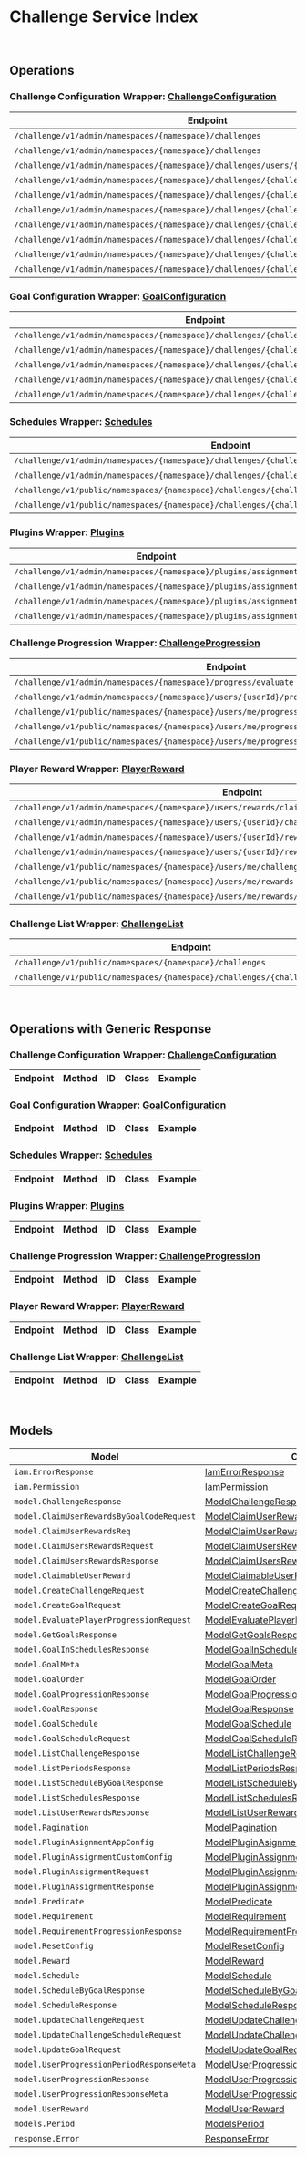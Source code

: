 # Challenge Service Index

&nbsp;  

## Operations

### Challenge Configuration Wrapper:  [ChallengeConfiguration](../../AccelByte.Sdk/Api/Challenge/Wrapper/ChallengeConfiguration.cs)
| Endpoint | Method | ID | Class | Example |
|---|---|---|---|---|
| `/challenge/v1/admin/namespaces/{namespace}/challenges` | GET | AdminGetChallenges | [AdminGetChallenges](../../AccelByte.Sdk/Api/Challenge/Operation/ChallengeConfiguration/AdminGetChallenges.cs) | [AdminGetChallenges](../../samples/AccelByte.Sdk.Sample.Cli/ApiCommand/Challenge/ChallengeConfiguration/AdminGetChallenges.cs) |
| `/challenge/v1/admin/namespaces/{namespace}/challenges` | POST | AdminCreateChallenge | [AdminCreateChallenge](../../AccelByte.Sdk/Api/Challenge/Operation/ChallengeConfiguration/AdminCreateChallenge.cs) | [AdminCreateChallenge](../../samples/AccelByte.Sdk.Sample.Cli/ApiCommand/Challenge/ChallengeConfiguration/AdminCreateChallenge.cs) |
| `/challenge/v1/admin/namespaces/{namespace}/challenges/users/{userId}` | GET | AdminGetActiveChallenges | [AdminGetActiveChallenges](../../AccelByte.Sdk/Api/Challenge/Operation/ChallengeConfiguration/AdminGetActiveChallenges.cs) | [AdminGetActiveChallenges](../../samples/AccelByte.Sdk.Sample.Cli/ApiCommand/Challenge/ChallengeConfiguration/AdminGetActiveChallenges.cs) |
| `/challenge/v1/admin/namespaces/{namespace}/challenges/{challengeCode}` | GET | AdminGetChallenge | [AdminGetChallenge](../../AccelByte.Sdk/Api/Challenge/Operation/ChallengeConfiguration/AdminGetChallenge.cs) | [AdminGetChallenge](../../samples/AccelByte.Sdk.Sample.Cli/ApiCommand/Challenge/ChallengeConfiguration/AdminGetChallenge.cs) |
| `/challenge/v1/admin/namespaces/{namespace}/challenges/{challengeCode}` | PUT | AdminUpdateChallenge | [AdminUpdateChallenge](../../AccelByte.Sdk/Api/Challenge/Operation/ChallengeConfiguration/AdminUpdateChallenge.cs) | [AdminUpdateChallenge](../../samples/AccelByte.Sdk.Sample.Cli/ApiCommand/Challenge/ChallengeConfiguration/AdminUpdateChallenge.cs) |
| `/challenge/v1/admin/namespaces/{namespace}/challenges/{challengeCode}` | DELETE | AdminDeleteChallenge | [AdminDeleteChallenge](../../AccelByte.Sdk/Api/Challenge/Operation/ChallengeConfiguration/AdminDeleteChallenge.cs) | [AdminDeleteChallenge](../../samples/AccelByte.Sdk.Sample.Cli/ApiCommand/Challenge/ChallengeConfiguration/AdminDeleteChallenge.cs) |
| `/challenge/v1/admin/namespaces/{namespace}/challenges/{challengeCode}/periods` | GET | AdminGetPeriods | [AdminGetPeriods](../../AccelByte.Sdk/Api/Challenge/Operation/ChallengeConfiguration/AdminGetPeriods.cs) | [AdminGetPeriods](../../samples/AccelByte.Sdk.Sample.Cli/ApiCommand/Challenge/ChallengeConfiguration/AdminGetPeriods.cs) |
| `/challenge/v1/admin/namespaces/{namespace}/challenges/{challengeCode}/randomize` | POST | AdminRandomizeChallenge | [AdminRandomizeChallenge](../../AccelByte.Sdk/Api/Challenge/Operation/ChallengeConfiguration/AdminRandomizeChallenge.cs) | [AdminRandomizeChallenge](../../samples/AccelByte.Sdk.Sample.Cli/ApiCommand/Challenge/ChallengeConfiguration/AdminRandomizeChallenge.cs) |
| `/challenge/v1/admin/namespaces/{namespace}/challenges/{challengeCode}/tied` | DELETE | AdminDeleteTiedChallenge | [AdminDeleteTiedChallenge](../../AccelByte.Sdk/Api/Challenge/Operation/ChallengeConfiguration/AdminDeleteTiedChallenge.cs) | [AdminDeleteTiedChallenge](../../samples/AccelByte.Sdk.Sample.Cli/ApiCommand/Challenge/ChallengeConfiguration/AdminDeleteTiedChallenge.cs) |
| `/challenge/v1/admin/namespaces/{namespace}/challenges/{challengeCode}/tied/schedule` | PUT | AdminUpdateTiedChallengeSchedule | [AdminUpdateTiedChallengeSchedule](../../AccelByte.Sdk/Api/Challenge/Operation/ChallengeConfiguration/AdminUpdateTiedChallengeSchedule.cs) | [AdminUpdateTiedChallengeSchedule](../../samples/AccelByte.Sdk.Sample.Cli/ApiCommand/Challenge/ChallengeConfiguration/AdminUpdateTiedChallengeSchedule.cs) |

### Goal Configuration Wrapper:  [GoalConfiguration](../../AccelByte.Sdk/Api/Challenge/Wrapper/GoalConfiguration.cs)
| Endpoint | Method | ID | Class | Example |
|---|---|---|---|---|
| `/challenge/v1/admin/namespaces/{namespace}/challenges/{challengeCode}/goals` | GET | AdminGetGoals | [AdminGetGoals](../../AccelByte.Sdk/Api/Challenge/Operation/GoalConfiguration/AdminGetGoals.cs) | [AdminGetGoals](../../samples/AccelByte.Sdk.Sample.Cli/ApiCommand/Challenge/GoalConfiguration/AdminGetGoals.cs) |
| `/challenge/v1/admin/namespaces/{namespace}/challenges/{challengeCode}/goals` | POST | AdminCreateGoal | [AdminCreateGoal](../../AccelByte.Sdk/Api/Challenge/Operation/GoalConfiguration/AdminCreateGoal.cs) | [AdminCreateGoal](../../samples/AccelByte.Sdk.Sample.Cli/ApiCommand/Challenge/GoalConfiguration/AdminCreateGoal.cs) |
| `/challenge/v1/admin/namespaces/{namespace}/challenges/{challengeCode}/goals/{code}` | GET | AdminGetGoal | [AdminGetGoal](../../AccelByte.Sdk/Api/Challenge/Operation/GoalConfiguration/AdminGetGoal.cs) | [AdminGetGoal](../../samples/AccelByte.Sdk.Sample.Cli/ApiCommand/Challenge/GoalConfiguration/AdminGetGoal.cs) |
| `/challenge/v1/admin/namespaces/{namespace}/challenges/{challengeCode}/goals/{code}` | PUT | AdminUpdateGoals | [AdminUpdateGoals](../../AccelByte.Sdk/Api/Challenge/Operation/GoalConfiguration/AdminUpdateGoals.cs) | [AdminUpdateGoals](../../samples/AccelByte.Sdk.Sample.Cli/ApiCommand/Challenge/GoalConfiguration/AdminUpdateGoals.cs) |
| `/challenge/v1/admin/namespaces/{namespace}/challenges/{challengeCode}/goals/{code}` | DELETE | AdminDeleteGoal | [AdminDeleteGoal](../../AccelByte.Sdk/Api/Challenge/Operation/GoalConfiguration/AdminDeleteGoal.cs) | [AdminDeleteGoal](../../samples/AccelByte.Sdk.Sample.Cli/ApiCommand/Challenge/GoalConfiguration/AdminDeleteGoal.cs) |

### Schedules Wrapper:  [Schedules](../../AccelByte.Sdk/Api/Challenge/Wrapper/Schedules.cs)
| Endpoint | Method | ID | Class | Example |
|---|---|---|---|---|
| `/challenge/v1/admin/namespaces/{namespace}/challenges/{challengeCode}/goals/{code}/schedules` | GET | AdminListSchedulesByGoal | [AdminListSchedulesByGoal](../../AccelByte.Sdk/Api/Challenge/Operation/Schedules/AdminListSchedulesByGoal.cs) | [AdminListSchedulesByGoal](../../samples/AccelByte.Sdk.Sample.Cli/ApiCommand/Challenge/Schedules/AdminListSchedulesByGoal.cs) |
| `/challenge/v1/admin/namespaces/{namespace}/challenges/{challengeCode}/schedules` | GET | AdminListSchedules | [AdminListSchedules](../../AccelByte.Sdk/Api/Challenge/Operation/Schedules/AdminListSchedules.cs) | [AdminListSchedules](../../samples/AccelByte.Sdk.Sample.Cli/ApiCommand/Challenge/Schedules/AdminListSchedules.cs) |
| `/challenge/v1/public/namespaces/{namespace}/challenges/{challengeCode}/goals/{code}/schedules` | GET | PublicListSchedulesByGoal | [PublicListSchedulesByGoal](../../AccelByte.Sdk/Api/Challenge/Operation/Schedules/PublicListSchedulesByGoal.cs) | [PublicListSchedulesByGoal](../../samples/AccelByte.Sdk.Sample.Cli/ApiCommand/Challenge/Schedules/PublicListSchedulesByGoal.cs) |
| `/challenge/v1/public/namespaces/{namespace}/challenges/{challengeCode}/schedules` | GET | PublicListSchedules | [PublicListSchedules](../../AccelByte.Sdk/Api/Challenge/Operation/Schedules/PublicListSchedules.cs) | [PublicListSchedules](../../samples/AccelByte.Sdk.Sample.Cli/ApiCommand/Challenge/Schedules/PublicListSchedules.cs) |

### Plugins Wrapper:  [Plugins](../../AccelByte.Sdk/Api/Challenge/Wrapper/Plugins.cs)
| Endpoint | Method | ID | Class | Example |
|---|---|---|---|---|
| `/challenge/v1/admin/namespaces/{namespace}/plugins/assignment` | GET | AdminGetAssignmentPlugin | [AdminGetAssignmentPlugin](../../AccelByte.Sdk/Api/Challenge/Operation/Plugins/AdminGetAssignmentPlugin.cs) | [AdminGetAssignmentPlugin](../../samples/AccelByte.Sdk.Sample.Cli/ApiCommand/Challenge/Plugins/AdminGetAssignmentPlugin.cs) |
| `/challenge/v1/admin/namespaces/{namespace}/plugins/assignment` | PUT | AdminUpdateAssignmentPlugin | [AdminUpdateAssignmentPlugin](../../AccelByte.Sdk/Api/Challenge/Operation/Plugins/AdminUpdateAssignmentPlugin.cs) | [AdminUpdateAssignmentPlugin](../../samples/AccelByte.Sdk.Sample.Cli/ApiCommand/Challenge/Plugins/AdminUpdateAssignmentPlugin.cs) |
| `/challenge/v1/admin/namespaces/{namespace}/plugins/assignment` | POST | AdminCreateAssignmentPlugin | [AdminCreateAssignmentPlugin](../../AccelByte.Sdk/Api/Challenge/Operation/Plugins/AdminCreateAssignmentPlugin.cs) | [AdminCreateAssignmentPlugin](../../samples/AccelByte.Sdk.Sample.Cli/ApiCommand/Challenge/Plugins/AdminCreateAssignmentPlugin.cs) |
| `/challenge/v1/admin/namespaces/{namespace}/plugins/assignment` | DELETE | AdminDeleteAssignmentPlugin | [AdminDeleteAssignmentPlugin](../../AccelByte.Sdk/Api/Challenge/Operation/Plugins/AdminDeleteAssignmentPlugin.cs) | [AdminDeleteAssignmentPlugin](../../samples/AccelByte.Sdk.Sample.Cli/ApiCommand/Challenge/Plugins/AdminDeleteAssignmentPlugin.cs) |

### Challenge Progression Wrapper:  [ChallengeProgression](../../AccelByte.Sdk/Api/Challenge/Wrapper/ChallengeProgression.cs)
| Endpoint | Method | ID | Class | Example |
|---|---|---|---|---|
| `/challenge/v1/admin/namespaces/{namespace}/progress/evaluate` | POST | AdminEvaluateProgress | [AdminEvaluateProgress](../../AccelByte.Sdk/Api/Challenge/Operation/ChallengeProgression/AdminEvaluateProgress.cs) | [AdminEvaluateProgress](../../samples/AccelByte.Sdk.Sample.Cli/ApiCommand/Challenge/ChallengeProgression/AdminEvaluateProgress.cs) |
| `/challenge/v1/admin/namespaces/{namespace}/users/{userId}/progress/{challengeCode}` | GET | AdminGetUserProgression | [AdminGetUserProgression](../../AccelByte.Sdk/Api/Challenge/Operation/ChallengeProgression/AdminGetUserProgression.cs) | [AdminGetUserProgression](../../samples/AccelByte.Sdk.Sample.Cli/ApiCommand/Challenge/ChallengeProgression/AdminGetUserProgression.cs) |
| `/challenge/v1/public/namespaces/{namespace}/users/me/progress/evaluate` | POST | EvaluateMyProgress | [EvaluateMyProgress](../../AccelByte.Sdk/Api/Challenge/Operation/ChallengeProgression/EvaluateMyProgress.cs) | [EvaluateMyProgress](../../samples/AccelByte.Sdk.Sample.Cli/ApiCommand/Challenge/ChallengeProgression/EvaluateMyProgress.cs) |
| `/challenge/v1/public/namespaces/{namespace}/users/me/progress/{challengeCode}` | GET | PublicGetUserProgression | [PublicGetUserProgression](../../AccelByte.Sdk/Api/Challenge/Operation/ChallengeProgression/PublicGetUserProgression.cs) | [PublicGetUserProgression](../../samples/AccelByte.Sdk.Sample.Cli/ApiCommand/Challenge/ChallengeProgression/PublicGetUserProgression.cs) |
| `/challenge/v1/public/namespaces/{namespace}/users/me/progress/{challengeCode}/index/{index}` | GET | PublicGetPastUserProgression | [PublicGetPastUserProgression](../../AccelByte.Sdk/Api/Challenge/Operation/ChallengeProgression/PublicGetPastUserProgression.cs) | [PublicGetPastUserProgression](../../samples/AccelByte.Sdk.Sample.Cli/ApiCommand/Challenge/ChallengeProgression/PublicGetPastUserProgression.cs) |

### Player Reward Wrapper:  [PlayerReward](../../AccelByte.Sdk/Api/Challenge/Wrapper/PlayerReward.cs)
| Endpoint | Method | ID | Class | Example |
|---|---|---|---|---|
| `/challenge/v1/admin/namespaces/{namespace}/users/rewards/claim` | POST | AdminClaimUsersRewards | [AdminClaimUsersRewards](../../AccelByte.Sdk/Api/Challenge/Operation/PlayerReward/AdminClaimUsersRewards.cs) | [AdminClaimUsersRewards](../../samples/AccelByte.Sdk.Sample.Cli/ApiCommand/Challenge/PlayerReward/AdminClaimUsersRewards.cs) |
| `/challenge/v1/admin/namespaces/{namespace}/users/{userId}/challenges/{challengeCode}/rewards/claim` | POST | AdminClaimUserRewardsByGoalCode | [AdminClaimUserRewardsByGoalCode](../../AccelByte.Sdk/Api/Challenge/Operation/PlayerReward/AdminClaimUserRewardsByGoalCode.cs) | [AdminClaimUserRewardsByGoalCode](../../samples/AccelByte.Sdk.Sample.Cli/ApiCommand/Challenge/PlayerReward/AdminClaimUserRewardsByGoalCode.cs) |
| `/challenge/v1/admin/namespaces/{namespace}/users/{userId}/rewards` | GET | AdminGetUserRewards | [AdminGetUserRewards](../../AccelByte.Sdk/Api/Challenge/Operation/PlayerReward/AdminGetUserRewards.cs) | [AdminGetUserRewards](../../samples/AccelByte.Sdk.Sample.Cli/ApiCommand/Challenge/PlayerReward/AdminGetUserRewards.cs) |
| `/challenge/v1/admin/namespaces/{namespace}/users/{userId}/rewards/claim` | POST | AdminClaimUserRewards | [AdminClaimUserRewards](../../AccelByte.Sdk/Api/Challenge/Operation/PlayerReward/AdminClaimUserRewards.cs) | [AdminClaimUserRewards](../../samples/AccelByte.Sdk.Sample.Cli/ApiCommand/Challenge/PlayerReward/AdminClaimUserRewards.cs) |
| `/challenge/v1/public/namespaces/{namespace}/users/me/challenges/{challengeCode}/rewards/claim` | POST | PublicClaimUserRewardsByGoalCode | [PublicClaimUserRewardsByGoalCode](../../AccelByte.Sdk/Api/Challenge/Operation/PlayerReward/PublicClaimUserRewardsByGoalCode.cs) | [PublicClaimUserRewardsByGoalCode](../../samples/AccelByte.Sdk.Sample.Cli/ApiCommand/Challenge/PlayerReward/PublicClaimUserRewardsByGoalCode.cs) |
| `/challenge/v1/public/namespaces/{namespace}/users/me/rewards` | GET | PublicGetUserRewards | [PublicGetUserRewards](../../AccelByte.Sdk/Api/Challenge/Operation/PlayerReward/PublicGetUserRewards.cs) | [PublicGetUserRewards](../../samples/AccelByte.Sdk.Sample.Cli/ApiCommand/Challenge/PlayerReward/PublicGetUserRewards.cs) |
| `/challenge/v1/public/namespaces/{namespace}/users/me/rewards/claim` | POST | PublicClaimUserRewards | [PublicClaimUserRewards](../../AccelByte.Sdk/Api/Challenge/Operation/PlayerReward/PublicClaimUserRewards.cs) | [PublicClaimUserRewards](../../samples/AccelByte.Sdk.Sample.Cli/ApiCommand/Challenge/PlayerReward/PublicClaimUserRewards.cs) |

### Challenge List Wrapper:  [ChallengeList](../../AccelByte.Sdk/Api/Challenge/Wrapper/ChallengeList.cs)
| Endpoint | Method | ID | Class | Example |
|---|---|---|---|---|
| `/challenge/v1/public/namespaces/{namespace}/challenges` | GET | GetChallenges | [GetChallenges](../../AccelByte.Sdk/Api/Challenge/Operation/ChallengeList/GetChallenges.cs) | [GetChallenges](../../samples/AccelByte.Sdk.Sample.Cli/ApiCommand/Challenge/ChallengeList/GetChallenges.cs) |
| `/challenge/v1/public/namespaces/{namespace}/challenges/{challengeCode}/goals` | GET | PublicGetScheduledGoals | [PublicGetScheduledGoals](../../AccelByte.Sdk/Api/Challenge/Operation/ChallengeList/PublicGetScheduledGoals.cs) | [PublicGetScheduledGoals](../../samples/AccelByte.Sdk.Sample.Cli/ApiCommand/Challenge/ChallengeList/PublicGetScheduledGoals.cs) |


&nbsp;  

## Operations with Generic Response

### Challenge Configuration Wrapper:  [ChallengeConfiguration](../../AccelByte.Sdk/Api/Challenge/Wrapper/ChallengeConfiguration.cs)
| Endpoint | Method | ID | Class | Example |
|---|---|---|---|---|

### Goal Configuration Wrapper:  [GoalConfiguration](../../AccelByte.Sdk/Api/Challenge/Wrapper/GoalConfiguration.cs)
| Endpoint | Method | ID | Class | Example |
|---|---|---|---|---|

### Schedules Wrapper:  [Schedules](../../AccelByte.Sdk/Api/Challenge/Wrapper/Schedules.cs)
| Endpoint | Method | ID | Class | Example |
|---|---|---|---|---|

### Plugins Wrapper:  [Plugins](../../AccelByte.Sdk/Api/Challenge/Wrapper/Plugins.cs)
| Endpoint | Method | ID | Class | Example |
|---|---|---|---|---|

### Challenge Progression Wrapper:  [ChallengeProgression](../../AccelByte.Sdk/Api/Challenge/Wrapper/ChallengeProgression.cs)
| Endpoint | Method | ID | Class | Example |
|---|---|---|---|---|

### Player Reward Wrapper:  [PlayerReward](../../AccelByte.Sdk/Api/Challenge/Wrapper/PlayerReward.cs)
| Endpoint | Method | ID | Class | Example |
|---|---|---|---|---|

### Challenge List Wrapper:  [ChallengeList](../../AccelByte.Sdk/Api/Challenge/Wrapper/ChallengeList.cs)
| Endpoint | Method | ID | Class | Example |
|---|---|---|---|---|


&nbsp;  

## Models

| Model | Class |
|---|---|
| `iam.ErrorResponse` | [IamErrorResponse](../../AccelByte.Sdk/Api/Challenge/Model/IamErrorResponse.cs) |
| `iam.Permission` | [IamPermission](../../AccelByte.Sdk/Api/Challenge/Model/IamPermission.cs) |
| `model.ChallengeResponse` | [ModelChallengeResponse](../../AccelByte.Sdk/Api/Challenge/Model/ModelChallengeResponse.cs) |
| `model.ClaimUserRewardsByGoalCodeRequest` | [ModelClaimUserRewardsByGoalCodeRequest](../../AccelByte.Sdk/Api/Challenge/Model/ModelClaimUserRewardsByGoalCodeRequest.cs) |
| `model.ClaimUserRewardsReq` | [ModelClaimUserRewardsReq](../../AccelByte.Sdk/Api/Challenge/Model/ModelClaimUserRewardsReq.cs) |
| `model.ClaimUsersRewardsRequest` | [ModelClaimUsersRewardsRequest](../../AccelByte.Sdk/Api/Challenge/Model/ModelClaimUsersRewardsRequest.cs) |
| `model.ClaimUsersRewardsResponse` | [ModelClaimUsersRewardsResponse](../../AccelByte.Sdk/Api/Challenge/Model/ModelClaimUsersRewardsResponse.cs) |
| `model.ClaimableUserReward` | [ModelClaimableUserReward](../../AccelByte.Sdk/Api/Challenge/Model/ModelClaimableUserReward.cs) |
| `model.CreateChallengeRequest` | [ModelCreateChallengeRequest](../../AccelByte.Sdk/Api/Challenge/Model/ModelCreateChallengeRequest.cs) |
| `model.CreateGoalRequest` | [ModelCreateGoalRequest](../../AccelByte.Sdk/Api/Challenge/Model/ModelCreateGoalRequest.cs) |
| `model.EvaluatePlayerProgressionRequest` | [ModelEvaluatePlayerProgressionRequest](../../AccelByte.Sdk/Api/Challenge/Model/ModelEvaluatePlayerProgressionRequest.cs) |
| `model.GetGoalsResponse` | [ModelGetGoalsResponse](../../AccelByte.Sdk/Api/Challenge/Model/ModelGetGoalsResponse.cs) |
| `model.GoalInSchedulesResponse` | [ModelGoalInSchedulesResponse](../../AccelByte.Sdk/Api/Challenge/Model/ModelGoalInSchedulesResponse.cs) |
| `model.GoalMeta` | [ModelGoalMeta](../../AccelByte.Sdk/Api/Challenge/Model/ModelGoalMeta.cs) |
| `model.GoalOrder` | [ModelGoalOrder](../../AccelByte.Sdk/Api/Challenge/Model/ModelGoalOrder.cs) |
| `model.GoalProgressionResponse` | [ModelGoalProgressionResponse](../../AccelByte.Sdk/Api/Challenge/Model/ModelGoalProgressionResponse.cs) |
| `model.GoalResponse` | [ModelGoalResponse](../../AccelByte.Sdk/Api/Challenge/Model/ModelGoalResponse.cs) |
| `model.GoalSchedule` | [ModelGoalSchedule](../../AccelByte.Sdk/Api/Challenge/Model/ModelGoalSchedule.cs) |
| `model.GoalScheduleRequest` | [ModelGoalScheduleRequest](../../AccelByte.Sdk/Api/Challenge/Model/ModelGoalScheduleRequest.cs) |
| `model.ListChallengeResponse` | [ModelListChallengeResponse](../../AccelByte.Sdk/Api/Challenge/Model/ModelListChallengeResponse.cs) |
| `model.ListPeriodsResponse` | [ModelListPeriodsResponse](../../AccelByte.Sdk/Api/Challenge/Model/ModelListPeriodsResponse.cs) |
| `model.ListScheduleByGoalResponse` | [ModelListScheduleByGoalResponse](../../AccelByte.Sdk/Api/Challenge/Model/ModelListScheduleByGoalResponse.cs) |
| `model.ListSchedulesResponse` | [ModelListSchedulesResponse](../../AccelByte.Sdk/Api/Challenge/Model/ModelListSchedulesResponse.cs) |
| `model.ListUserRewardsResponse` | [ModelListUserRewardsResponse](../../AccelByte.Sdk/Api/Challenge/Model/ModelListUserRewardsResponse.cs) |
| `model.Pagination` | [ModelPagination](../../AccelByte.Sdk/Api/Challenge/Model/ModelPagination.cs) |
| `model.PluginAsignmentAppConfig` | [ModelPluginAsignmentAppConfig](../../AccelByte.Sdk/Api/Challenge/Model/ModelPluginAsignmentAppConfig.cs) |
| `model.PluginAssignmentCustomConfig` | [ModelPluginAssignmentCustomConfig](../../AccelByte.Sdk/Api/Challenge/Model/ModelPluginAssignmentCustomConfig.cs) |
| `model.PluginAssignmentRequest` | [ModelPluginAssignmentRequest](../../AccelByte.Sdk/Api/Challenge/Model/ModelPluginAssignmentRequest.cs) |
| `model.PluginAssignmentResponse` | [ModelPluginAssignmentResponse](../../AccelByte.Sdk/Api/Challenge/Model/ModelPluginAssignmentResponse.cs) |
| `model.Predicate` | [ModelPredicate](../../AccelByte.Sdk/Api/Challenge/Model/ModelPredicate.cs) |
| `model.Requirement` | [ModelRequirement](../../AccelByte.Sdk/Api/Challenge/Model/ModelRequirement.cs) |
| `model.RequirementProgressionResponse` | [ModelRequirementProgressionResponse](../../AccelByte.Sdk/Api/Challenge/Model/ModelRequirementProgressionResponse.cs) |
| `model.ResetConfig` | [ModelResetConfig](../../AccelByte.Sdk/Api/Challenge/Model/ModelResetConfig.cs) |
| `model.Reward` | [ModelReward](../../AccelByte.Sdk/Api/Challenge/Model/ModelReward.cs) |
| `model.Schedule` | [ModelSchedule](../../AccelByte.Sdk/Api/Challenge/Model/ModelSchedule.cs) |
| `model.ScheduleByGoalResponse` | [ModelScheduleByGoalResponse](../../AccelByte.Sdk/Api/Challenge/Model/ModelScheduleByGoalResponse.cs) |
| `model.ScheduleResponse` | [ModelScheduleResponse](../../AccelByte.Sdk/Api/Challenge/Model/ModelScheduleResponse.cs) |
| `model.UpdateChallengeRequest` | [ModelUpdateChallengeRequest](../../AccelByte.Sdk/Api/Challenge/Model/ModelUpdateChallengeRequest.cs) |
| `model.UpdateChallengeScheduleRequest` | [ModelUpdateChallengeScheduleRequest](../../AccelByte.Sdk/Api/Challenge/Model/ModelUpdateChallengeScheduleRequest.cs) |
| `model.UpdateGoalRequest` | [ModelUpdateGoalRequest](../../AccelByte.Sdk/Api/Challenge/Model/ModelUpdateGoalRequest.cs) |
| `model.UserProgressionPeriodResponseMeta` | [ModelUserProgressionPeriodResponseMeta](../../AccelByte.Sdk/Api/Challenge/Model/ModelUserProgressionPeriodResponseMeta.cs) |
| `model.UserProgressionResponse` | [ModelUserProgressionResponse](../../AccelByte.Sdk/Api/Challenge/Model/ModelUserProgressionResponse.cs) |
| `model.UserProgressionResponseMeta` | [ModelUserProgressionResponseMeta](../../AccelByte.Sdk/Api/Challenge/Model/ModelUserProgressionResponseMeta.cs) |
| `model.UserReward` | [ModelUserReward](../../AccelByte.Sdk/Api/Challenge/Model/ModelUserReward.cs) |
| `models.Period` | [ModelsPeriod](../../AccelByte.Sdk/Api/Challenge/Model/ModelsPeriod.cs) |
| `response.Error` | [ResponseError](../../AccelByte.Sdk/Api/Challenge/Model/ResponseError.cs) |
